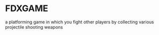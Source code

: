 # FDXGAME
 a platforming game in which you fight other players by collecting various projectile shooting weapons
